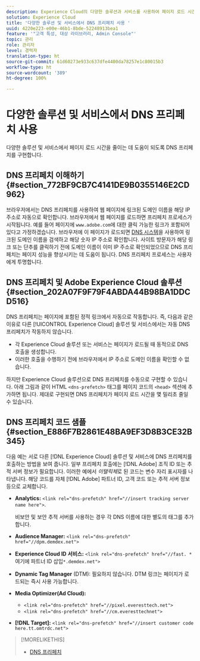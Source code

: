 ```yaml
---
description: Experience Cloud의 다양한 솔루션과 서비스를 사용하여 페이지 로드 시간을 줄이는 데 도움이 되는 DNS 프리패치를 구현하는 방법을 알아봅니다.
solution: Experience Cloud
title: '다양한 솔루션 및 서비스에서 DNS 프리페치 사용 '
uuid: 4220e223-e00e-46b1-8bde-52248913bea1
feature: '"고객 특성, 대상 라이브러리, Admin Console"'
topic: 관리
role: 관리자
level: 경력자
translation-type: ht
source-git-commit: 61d60273e933c637dfe4400da78257e1c80015b3
workflow-type: ht
source-wordcount: '389'
ht-degree: 100%

---
```



# 다양한 솔루션 및 서비스에서 DNS 프리페치 사용

다양한 솔루션 및 서비스에서 페이지 로드 시간을 줄이는 데 도움이 되도록 DNS 프리페치를 구현합니다.

## DNS 프리페치 이해하기 {#section_772BF9CB7C4141DE9B0355146E2CD962}

브라우저에서는 DNS 프리페치를 사용하여 웹 페이지에 링크된 도메인 이름을 해당 IP 주소로 자동으로 확인합니다. 브라우저에서 웹 페이지를 로드하면 프리페치 프로세스가 시작됩니다. 예를 들어 페이지에 `www.adobe.com`에 대한 클릭 가능한 링크가 포함되어 있다고 가정하겠습니다. 브라우저에 이 페이지가 로드되면 [DNS 시스템](https://www.networksolutions.com/support/what-is-a-domain-name-server-dns-and-how-does-it-work/)을 사용하여 링크된 도메인 이름을 검색하고 해당 숫자 IP 주소로 확인합니다. 사이트 방문자가 해당 링크 또는 단추를 클릭하기 전에 도메인 이름이 이미 IP 주소로 확인되었으므로 DNS 프리페치는 페이지 성능을 향상시키는 데 도움이 됩니다. DNS 프리페치 프로세스는 사용자에게 투명합니다.

## DNS 프리페치 및 Adobe Experience Cloud 솔루션 {#section_202A07F9F79F4ABDA44B98BA1DDCD516}

DNS 프리페치는 페이지에 포함된 정적 링크에서 자동으로 작동합니다. 즉, 다음과 같은 이유로 다른 [!UICONTROL Experience Cloud] 솔루션 및 서비스에서는 자동 DNS 프리페치가 작동하지 않습니다.

* 각 Experience Cloud 솔루션 또는 서비스는 페이지가 로드될 때 동적으로 DNS 호출을 생성합니다.
* 이러한 호출을 수행하기 전에 브라우저에서 IP 주소로 도메인 이름을 확인할 수 없습니다.

하지만 Experience Cloud 솔루션으로 DNS 프리페치를 수동으로 구현할 수 있습니다. 아래 그림과 같이 HTML `<dns-prefetch>` 태그를 페이지 코드의 `<head>` 섹션에 추가하면 됩니다. 제대로 구현되면 DNS 프리페치가 페이지 로드 시간을 몇 밀리초 줄일 수 있습니다.

## DNS 프리페치 코드 샘플 {#section_E886F7B2861E48BA9EF3D8B3CE32B345}

다음 예는 서로 다른 [!DNL Experience Cloud] 솔루션 및 서비스에 DNS 프리페치를 호출하는 방법을 보여 줍니다. 일부 프리페치 호출에는 [!DNL Adobe] 조직 ID 또는 추적 서버 정보가 필요합니다. 이러한 예에서 *이탤릭체*&#x200B;로 된 코드는 변수 자리 표시자를 나타냅니다. 해당 코드를 자체 [!DNL Adobe] 파트너 ID, 고객 코드 또는 추적 서버 정보 등으로 교체합니다.

* **Analytics:** `<link rel="dns-prefetch" href="//insert tracking server name here">`.

   비보안 및 보안 추적 서버를 사용하는 경우 각 DNS 이름에 대한 별도의 태그를 추가합니다.

* **Audience Manager:** `<link rel="dns-prefetch" href="//dpm.demdex.net">`

* **Experience Cloud ID 서비스:** `<link rel="dns-prefetch" href="//fast. *`여기에 파트너 ID 삽입`*.demdex.net">`

* **Dynamic Tag Manager** (DTM): 필요하지 않습니다. DTM 링크는 페이지가 로드되는 즉시 사용 가능합니다.

* **Media Optimizer(Ad Cloud):**

   * `<link rel="dns-prefetch" href="//pixel.everesttech.net">`
   * `<link rel="dns-prefetch" href="//cm.everesttechnet">`


* **[!DNL Target]:** `<link rel="dns-prefetch" href="//insert customer code here.tt.omtrdc.net">`

>[!MORELIKETHIS]
>
>* [DNS 프리페치](https://www.chromium.org/developers/design-documents/dns-prefetching)

